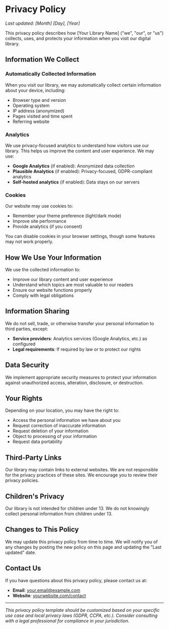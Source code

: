# Privacy Policy

*Last updated: [Month] [Day], [Year]*

This privacy policy describes how [Your Library Name] ("we", "our", or "us") collects, uses, and protects your information when you visit our digital library.

## Information We Collect

### Automatically Collected Information
When you visit our library, we may automatically collect certain information about your device, including:

- Browser type and version
- Operating system
- IP address (anonymized)
- Pages visited and time spent
- Referring website

### Analytics
We use privacy-focused analytics to understand how visitors use our library. This helps us improve the content and user experience. We may use:

- **Google Analytics** (if enabled): Anonymized data collection
- **Plausible Analytics** (if enabled): Privacy-focused, GDPR-compliant analytics
- **Self-hosted analytics** (if enabled): Data stays on our servers

### Cookies
Our website may use cookies to:

- Remember your theme preference (light/dark mode)
- Improve site performance
- Provide analytics (if you consent)

You can disable cookies in your browser settings, though some features may not work properly.

## How We Use Your Information

We use the collected information to:

- Improve our library content and user experience
- Understand which topics are most valuable to our readers
- Ensure our website functions properly
- Comply with legal obligations

## Information Sharing

We do not sell, trade, or otherwise transfer your personal information to third parties, except:

- **Service providers**: Analytics services (Google Analytics, etc.) as configured
- **Legal requirements**: If required by law or to protect our rights

## Data Security

We implement appropriate security measures to protect your information against unauthorized access, alteration, disclosure, or destruction.

## Your Rights

Depending on your location, you may have the right to:

- Access the personal information we have about you
- Request correction of inaccurate information
- Request deletion of your information
- Object to processing of your information
- Request data portability

## Third-Party Links

Our library may contain links to external websites. We are not responsible for the privacy practices of these sites. We encourage you to review their privacy policies.

## Children's Privacy

Our library is not intended for children under 13. We do not knowingly collect personal information from children under 13.

## Changes to This Policy

We may update this privacy policy from time to time. We will notify you of any changes by posting the new policy on this page and updating the "Last updated" date.

## Contact Us

If you have questions about this privacy policy, please contact us at:

- **Email**: [your.email@example.com](mailto:your.email@example.com)
- **Website**: [yourwebsite.com/contact](https://yourwebsite.com/contact)

---

*This privacy policy template should be customized based on your specific use case and local privacy laws (GDPR, CCPA, etc.). Consider consulting with a legal professional for compliance in your jurisdiction.*